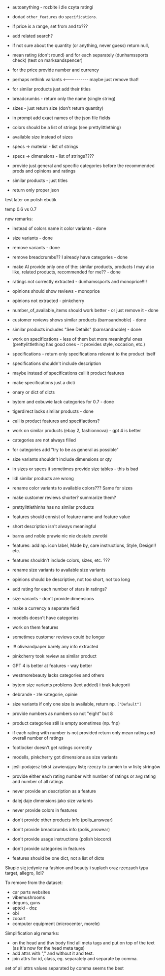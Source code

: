 - autoanything - rozbite i źle czyta ratingi

- dodać `other_features` do `specifications`.
- if price is a range, set from and to???
- add related search?
- if not sure about the quantity (or anything, never guess) return null,
- mean rating (don't round) and for each separately (dunhamssports check) (test on marksandspencer)
- for the price provide number and currency
- perhaps rethink variants <---------- maybe just remove that!
- for similar products just add their titles
- breadcrumbs - return only the name (single string)
- sizes - just return size (don't return quantity)
- in prompt add exact names of the json file fields
- colors should be a list of strings (see prettylittlething)
- available size instead of sizes
- specs -> material - list of strings
- specs -> dimensions - list of strings????
- provide just general and specific categories before the recommended prods and opinions and ratings
- similar products - just titles
- return only proper json

test later on polish ebutik


temp 0.6 vs 0.7

new remarks:
- instead of colors name it color variants - done
- size variants - done
- remove variants - done
- remove breadcrumbs?? I already have categories - done
- make AI provide only one of the: similar products, products I may also like, related products, recommended for me?? - done
- ratings not correctly extracted - dunhamssports and monoprice!!!!
- opinions should show reviews - monoprice
- opinions not extracted - pinkcherry
- number_of_available_items should work better - or just remove it - done
- customer reviews shows similar products (barnsandnoble) - done
- similar products includes "See Details" (barnsandnoble) - done

- work on specifications - less of them but more meaningful ones (prettylittlething has good ones - it provides style, occasion, etc.)
- specifications - return only specifications relevant to the product itself
- specifications shouldn't include description
- maybe instead of specifications call it product features
- make specifications just a dicti 
- onary or dict of dicts
- bytom and eobuwie lack categories for 0.7 - done
- tigerdirect lacks similar products - done


- call is product features and specifiactions?
- work on similar products (ebay 2, fashionnova) - gpt 4 is better
- categories are not always filled
- for categories add "try to be as general as possible"
- size variants shouldn't include dimensions or qty
- in sizes or specs it sometimes provide size tables - this is bad
- lidl similar products are wrong
- rename color variants to available colors??? Same for sizes
- make customer reviews shorter? summarize them?
- prettylittlethinhs has no similar products
- features should consist of feature name and feature value
- short description isn't always meaningful

- barns and noble prawie nic nie dostało zwrotki
- features: add np. icon label, Made by, care instructions, Style, Design!! etc.
- features shouldn't include colors, sizes, etc. ???
- rename size variants to available size variants
- opinions should be descriptive, not too short, not too long
- add rating for each number of stars in ratings?
- size variants - don't provide dimensions
- make a currency a separate field
- modells doesn't have categories
- work on them features
- sometimes customer reviews could be longer
- !!! oliveandpaper barely any info extracted
- pinkcherry took review as similar product
- GPT 4 is better at features - way better
- westmorebeauty lacks categories and others
- bytom size variants problems (text added) i brak kategorii
- debrande - złe kategorie, opinie
- size variants if only one size is available, return np. `["Default"]`

- provide numbers as numbers so not "eight" but 8
- product categories still is empty sometimes (np. fnp)
- if each rating with number is not provided return only mean rating and overall number of ratings
- footlocker doesn't get ratings correctly
- modells, pinkcherry got dimensions as size variants

- jeśli podajesz tekst zawierający listę rzeczy to zamień to w listę stringów
- provide either each rating number with number of ratings or avg rating and number of all ratings
- never provide an description as a feature
- dalej daje dimensions jako size variants
- never provide colors in features
- don't provide other products info (polis_answear)
- don't provide breadcrumbs info (polis_answear)
- don't provide usage instructions (polish biocord)
- don't provide categories in features
- features should be one dict, not a list of dicts

Skupić się jedynie na fashion and beauty i suplach oraz rzeczach typu target, allegro, lidl?

To remove from the dataset:
- car parts websites
- vibemushrooms
- deguns, guns
- apteki - doz
- obi
- zooart
- computer equipment (microcenter, morele)

Simplification alg remarks:
- on the head and thw body find all meta tags and put on top of the text (as it's now for the head meta tags)
- add attrs with "," and without it and test.
- join attrs for id, class, eg. separately and separate by comma.

set of all attrs values separated by comma seems the best
